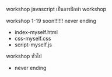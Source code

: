 workshop javascript เป็นการฝึกทำ workshop

workshop 1-19 soon!!!!!! never ending
- index-myself.html
- css-myself.css
- script-myself.js

workshop ทั่วไป
- never ending